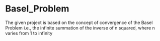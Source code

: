 # Basel_Problem

The given project is based on the concept of convergence of the Basel Problem i.e., the infinite
summation of the inverse of n squared, where n varies from 1 to infinity
